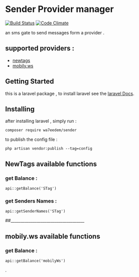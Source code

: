 # Sender Provider manager
[![Build Status](https://travis-ci.org/wa7eedem/sender.svg?branch=master)](https://travis-ci.org/wa7eedem/sender)
[![Code Climate](https://codeclimate.com/github/wa7eedem/sender/badges/gpa.svg)](https://codeclimate.com/github/wa7eedem/sender)

an sms gate to send messages form a provider .

## supported providers :
* [newtags](http://www.newtags.com.sa.com/)
* [mobily.ws](https://mobily.ws/)


## Getting Started

this is a laravel package , to install laravel see the [laravel Docs](https://laravel.com/docs/master/).


## Installing

after installing laravel , simply run :

```
composer require wa7eedem/sender
```

to publish the config file :

```
php artisan vendor:publish --tag=config
```


## NewTags available functions

### get Balance :

```
api::getBalance('STag')
```

### get Senders Names :

```
api::getSenderNames('STag')
```

##_____________________________________

## mobily.ws available functions

### get Balance :

```
api::getBalance('mobilyWs')
```




.
